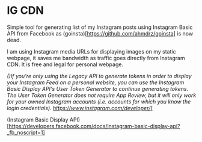 # IG CDN

Simple tool for generating list of my Instagram posts using Instagram Basic API from Facebook as (goinsta)[https://github.com/ahmdrz/goinsta] is now dead.

I am using Instagram media URLs for displaying images on my static webpage, it saves me bandwidth as traffic goes directly from Instagram CDN. It is free and legal for personal webpage.

_()If you're only using the Legacy API to generate tokens in order to display your Instagram Feed on a personal website, you can use the Instagram Basic Display API's User Token Generator to continue generating tokens. The User Token Generator does not require App Review, but it will only work for your owned Instagram accounts (i.e. accounts for which you know the login credentials). https://www.instagram.com/developer/]_

(Instagram Basic Display API)[https://developers.facebook.com/docs/instagram-basic-display-api?_fb_noscript=1]


